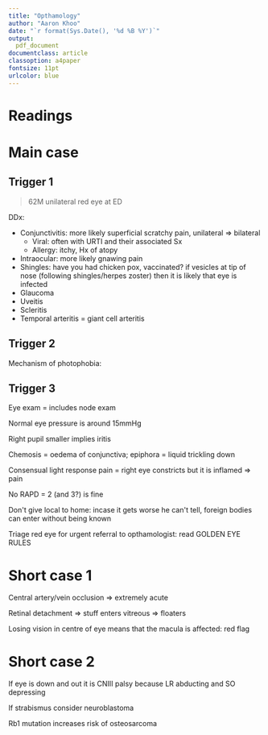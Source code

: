 ```yaml
---
title: "Opthamology"
author: "Aaron Khoo"
date: "`r format(Sys.Date(), '%d %B %Y')`"
output:
  pdf_document
documentclass: article
classoption: a4paper
fontsize: 11pt
urlcolor: blue
---
```


# Readings

# Main case

## Trigger 1

> 62M unilateral red eye at ED

DDx:

-  Conjunctivitis: more likely superficial scratchy pain, unilateral => bilateral
    -  Viral: often with URTI and their associated Sx
    -  Allergy: itchy, Hx of atopy
-  Intraocular: more likely gnawing pain
-  Shingles: have you had chicken pox, vaccinated? if vesicles at tip of nose (following shingles/herpes zoster) then it is likely that eye is infected
-  Glaucoma
-  Uveitis
-  Scleritis
-  Temporal arteritis = giant cell arteritis

## Trigger 2

Mechanism of photophobia:

## Trigger 3

Eye exam = includes node exam

Normal eye pressure is around 15mmHg

Right pupil smaller implies iritis

Chemosis = oedema of conjunctiva; epiphora = liquid trickling down

Consensual light response pain = right eye constricts but it is inflamed => pain

No RAPD = 2 (and 3?) is fine

Don't give local to home: incase it gets worse he can't tell, foreign bodies can enter without being known

Triage red eye for urgent referral to opthamologist: read GOLDEN EYE RULES

# Short case 1

Central artery/vein occlusion => extremely acute

Retinal detachment => stuff enters vitreous => floaters

Losing vision in centre of eye means that the macula is affected: red flag

# Short case 2

If eye is down and out it is CNIII palsy because LR abducting and SO depressing

If strabismus consider neuroblastoma

Rb1 mutation increases risk of osteosarcoma
